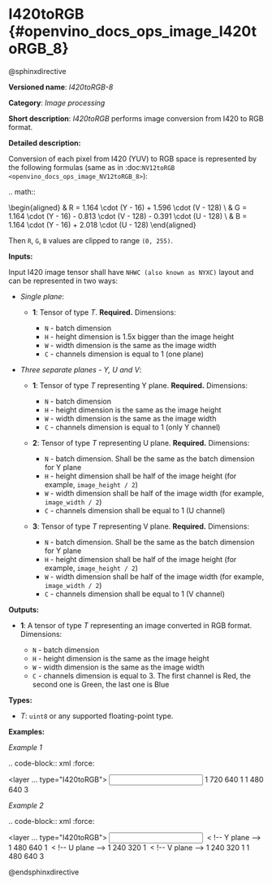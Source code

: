 # I420toRGB {#openvino_docs_ops_image_I420toRGB_8}

@sphinxdirective

**Versioned name**: *I420toRGB-8*

**Category**: *Image processing*

**Short description**: *I420toRGB* performs image conversion from I420 to RGB format.

**Detailed description:**

Conversion of each pixel from I420 (YUV) to RGB space is represented by the following formulas (same as in :doc:`NV12toRGB <openvino_docs_ops_image_NV12toRGB_8>`):

.. math::

   \begin{aligned}
   & R = 1.164 \cdot (Y - 16) + 1.596 \cdot (V - 128) \\
   & G = 1.164 \cdot (Y - 16) - 0.813 \cdot (V - 128) - 0.391 \cdot (U - 128) \\
   & B = 1.164 \cdot (Y - 16) + 2.018 \cdot (U - 128)
   \end{aligned}


Then ``R``, ``G``, ``B`` values are clipped to range ``(0, 255)``.

**Inputs:**

Input I420 image tensor shall have ``NHWC (also known as NYXC)`` layout and can be represented in two ways:

* *Single plane*:

  * **1**: Tensor of type *T*. **Required.** Dimensions:

    * ``N`` - batch dimension
    * ``H`` - height dimension is 1.5x bigger than the image height
    * ``W`` - width dimension is the same as the image width
    * ``C`` - channels dimension is equal to 1 (one plane)

* *Three separate planes - Y, U and V*:

  * **1**: Tensor of type *T* representing Y plane. **Required.** Dimensions:

    * ``N`` - batch dimension
    * ``H`` - height dimension is the same as the image height
    * ``W`` - width dimension is the same as the image width
    * ``C`` - channels dimension is equal to 1 (only Y channel)

  * **2**: Tensor of type *T* representing U plane. **Required.** Dimensions:

    * ``N`` - batch dimension. Shall be the same as the batch dimension for Y plane
    * ``H`` - height dimension shall be half of the image height (for example, ``image_height / 2``)
    * ``W`` - width dimension shall be half of the image width (for example, ``image_width / 2``)
    * ``C`` - channels dimension shall be equal to 1 (U channel)

  * **3**: Tensor of type *T* representing V plane. **Required.** Dimensions:

    * ``N`` - batch dimension. Shall be the same as the batch dimension for Y plane
    * ``H`` - height dimension shall be half of the image height (for example, ``image_height / 2``)
    * ``W`` - width dimension shall be half of the image width (for example, ``image_width / 2``)
    * ``C`` - channels dimension shall be equal to 1 (V channel)

**Outputs:**

* **1**: A tensor of type *T* representing an image converted in RGB format. Dimensions:

  * ``N`` - batch dimension
  * ``H`` - height dimension is the same as the image height
  * ``W`` - width dimension is the same as the image width
  * ``C`` - channels dimension is equal to 3. The first channel is Red, the second one is Green, the last one is Blue

**Types:**

* *T*: ``uint8`` or any supported floating-point type.


**Examples:**

*Example 1*

.. code-block:: xml
   :force:

   <layer ... type="I420toRGB">
       <input>
           <port id="0">
               <dim>1</dim>
               <dim>720</dim>
               <dim>640</dim>
               <dim>1</dim>
           </port>
       </input>
       <output>
           <port id="1">
               <dim>1</dim>
               <dim>480</dim>
               <dim>640</dim>
               <dim>3</dim>
           </port>
       </output>
   </layer>


*Example 2*

.. code-block:: xml
   :force:

   <layer ... type="I420toRGB">
       <input>
           <port id="0">  < !-- Y plane -->
               <dim>1</dim>
               <dim>480</dim>
               <dim>640</dim>
               <dim>1</dim>
           </port>
           <port id="1">  < !-- U plane -->
               <dim>1</dim>
               <dim>240</dim>
               <dim>320</dim>
               <dim>1</dim>
           </port>
           <port id="2">  < !-- V plane -->
             <dim>1</dim>
             <dim>240</dim>
             <dim>320</dim>
             <dim>1</dim>
           </port>
       </input>
       <output>
           <port id="1">
               <dim>1</dim>
               <dim>480</dim>
               <dim>640</dim>
               <dim>3</dim>
           </port>
       </output>
   </layer>


@endsphinxdirective

